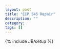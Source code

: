 ```yaml
---
layout: post
title: "EIP 545 Repair"
description: ""
category: 
tags: []
---
```

{% include JB/setup %}
